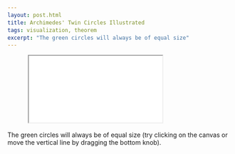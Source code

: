 ```yaml
---
layout: post.html
title: Archimedes' Twin Circles Illustrated
tags: visualization, theorem
excerpt: "The green circles will always be of equal size"
---
```

<figure>
  <div class="h_iframe">
    <img class="ratio" src="/media/white/2x1.gif" alt="">
    <iframe src="/media/intgfx/archimedes-twin-circles.html"></iframe>
  </div>
</figure>

The green circles will always be of equal size (try clicking on the canvas or move the vertical line by dragging the bottom knob).
